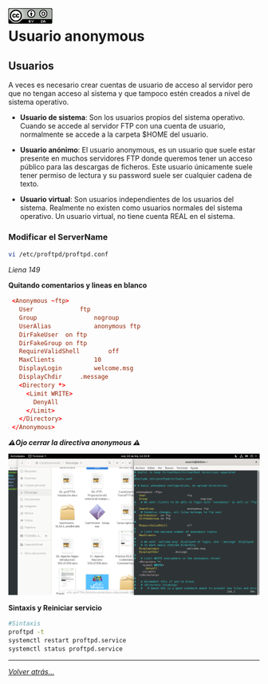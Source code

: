 <img src="../../imagenes/MI-LICENCIA88x31.png" style="float: left; margin-right: 10px;" />

# Usuario anonymous

## Usuarios
A veces es necesario crear cuentas de usuario de acceso al servidor pero que no tengan acceso al sistema y que tampoco estén creados a nivel de sistema operativo. 

- **Usuario de sistema**: Son los usuarios propios del sistema operativo. Cuando se accede al servidor FTP con una cuenta de usuario, normalmente se accede a la carpeta $HOME del usuario.

- **Usuario anónimo**: El usuario anonymous, es un usuario que suele estar presente en muchos servidores FTP donde queremos tener un acceso público para las descargas de ficheros. Este usuario únicamente suele tener permiso de lectura y su password suele ser cualquier cadena de texto.

- **Usuario virtual**: Son usuarios independientes de los usuarios del sistema. Realmente no existen como usuarios normales del sistema operativo.
Un usuario virtual, no tiene cuenta REAL en el sistema.

### Modificar el ServerName

```bash
vi /etc/proftpd/proftpd.conf
```

*Liena 149*

**Quitando comentarios y lineas en blanco**

```conf
 <Anonymous ~ftp>
   User				ftp
   Group				nogroup
   UserAlias			anonymous ftp
   DirFakeUser	on ftp
   DirFakeGroup on ftp
   RequireValidShell		off
   MaxClients			10
   DisplayLogin			welcome.msg
   DisplayChdir		.message
   <Directory *>
     <Limit WRITE>
       DenyAll
     </Limit>
   </Directory>
 </Anonymous>
```

***⚠️Ojo cerrar la directiva anonymous </Anonymous>⚠️***

![ftpfotos](../../imagenes/ActivarAnonymous.png)

**Sintaxis y Reiniciar servicio**

```bash
#Sintaxis
proftpd -t
systemctl restart proftpd.service
systemctl status proftpd.service
```

<!-- ### Directiva de mensaje Bienvenida y error de conexión

```conf
AccessGrantMSG "Bienvenido al servidor FTP de Informatica RC"
AccessDenyMSG "Error, en el acceso al servidor FTP"
```

![ftpfotos](../../imagenes/mensajesAccesoAlServidor.jpg)

** Sintaxis y Reiniciar servicio**

```bash
#Sintaxis
proftpd -t
systemctl restart proftpd.service
systemctl status proftpd.service
```

#### Comprobaciones de acceso

![ftpfotos](../../imagenes/mensajeBienvenida.jpg)
![ftpfotos](../../imagenes/mensajeError.jpg)

## Enjaular usuarios

```conf
DefaultRoot			~
```
![ftpfotos](../../imagenes/enjaularUsuarios.jpg)

```bash
#Sintaxis
proftpd -t
systemctl restart proftpd.service
systemctl status proftpd.service
```

## Cambiar permisos por defecto (Umask)

```conf
Umask				066  077
```

```bash
#Sintaxis
proftpd -t
systemctl restart proftpd.service
systemctl status proftpd.service
```

![ftpfotos](../../imagenes/umask.jpg)

## Cambiar permisos por defecto (Umask)

```conf
Umask				066  077
```

![ftpfotos](../../imagenes/umask.jpg)

** Sintaxis y Reiniciar servicio**

```bash
#Sintaxis
proftpd -t
systemctl restart proftpd.service
systemctl status proftpd.service
```

![ftpfotos](../../imagenes/pruebasPermisos.jpg) -->

_________________________________________________
*[Volver atrás...](../../README.md)*